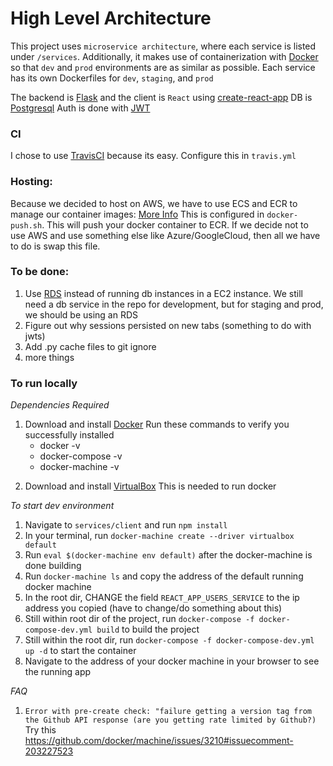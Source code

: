 # High Level Architecture

This project uses `microservice architecture`, where each service is listed under `/services`. Additionally, it makes use of containerization with [Docker](https://www.docker.com/) so that `dev` and `prod` environments are as similar as possible.
Each service has its own Dockerfiles for `dev`, `staging`, and `prod`

The backend is [Flask](http://flask.pocoo.org/) and the client is `React` using [create-react-app](https://github.com/facebook/create-react-app)
DB is [Postgresql](https://www.postgresql.org/)
Auth is done with [JWT](https://jwt.io/)

### CI

I chose to use [TravisCI](https://travis-ci.org/) because its easy. Configure this in `travis.yml`

### Hosting:

Because we decided to host on AWS, we have to use ECS and ECR to manage our container images: [More Info](https://docs.aws.amazon.com/AmazonECR/latest/userguide/ECR_on_ECS.html)
This is configured in `docker-push.sh`. This will push your docker container to ECR. If we decide not to use AWS and use something else like Azure/GoogleCloud, then all we have to do is swap this file.

### To be done:

1. Use [RDS](https://aws.amazon.com/rds/) instead of running db instances in a EC2 instance. We still need a db service in the repo for development, but for staging and prod, we should be using an RDS
2. Figure out why sessions persisted on new tabs (something to do with jwts)
3. Add .py cache files to git ignore
4. more things

### To run locally

_Dependencies Required_

1. Download and install [Docker](https://docs.docker.com/compose/install/)
   Run these commands to verify you successfully installed
   - docker -v
   - docker-compose -v
   - docker-machine -v

2) Download and install [VirtualBox](https://www.virtualbox.org/wiki/Downloads)
   This is needed to run docker

_To start dev environment_

1. Navigate to `services/client` and run `npm install`
2. In your terminal, run `docker-machine create --driver virtualbox default`
3. Run `eval $(docker-machine env default)` after the docker-machine is done building
4. Run `docker-machine ls` and copy the address of the default running docker machine
5. In the root dir, CHANGE the field `REACT_APP_USERS_SERVICE` to the ip address you copied (have to change/do something about this)
6. Still within root dir of the project, run `docker-compose -f docker-compose-dev.yml build` to build the project
7. Still within the root dir, run `docker-compose -f docker-compose-dev.yml up -d` to start the container
8. Navigate to the address of your docker machine in your browser to see the running app

_FAQ_

1. `Error with pre-create check: "failure getting a version tag from the Github API response (are you getting rate limited by Github?)`
   Try this https://github.com/docker/machine/issues/3210#issuecomment-203227523
